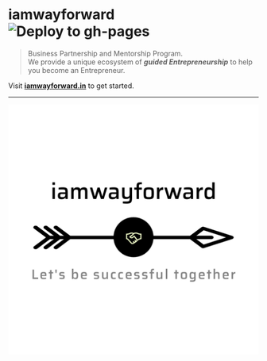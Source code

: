 # iamwayforward ![Deploy to gh-pages](https://github.com/abhisekp/iamwayforward/workflows/Deploy%20to%20gh-pages/badge.svg?branch=master)  

> Business Partnership and Mentorship Program.  
We provide a unique ecosystem of ***guided Entrepreneurship*** to help you become an Entrepreneur.

Visit [**iamwayforward.in**](https://iamwayforward.in) to get started.

----

[![iamwayforward business mentorship and enterpreneurship logo](src/iamwayforward_logo_transparent.png)](https://iamwayforward.in)
